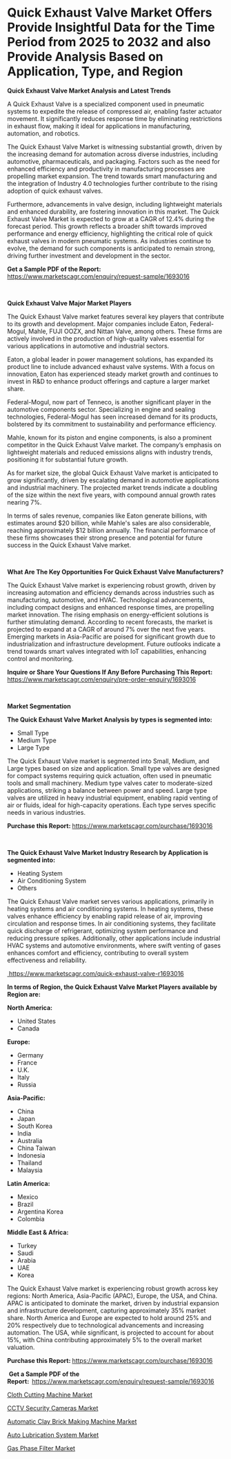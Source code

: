 <p><h1>Quick Exhaust Valve Market Offers Provide Insightful Data for the Time Period from 2025 to 2032 and also Provide Analysis Based on Application, Type, and Region</h1></p><p><strong>Quick Exhaust Valve Market Analysis and Latest Trends</strong></p>
<p><p>A Quick Exhaust Valve is a specialized component used in pneumatic systems to expedite the release of compressed air, enabling faster actuator movement. It significantly reduces response time by eliminating restrictions in exhaust flow, making it ideal for applications in manufacturing, automation, and robotics.</p><p>The Quick Exhaust Valve Market is witnessing substantial growth, driven by the increasing demand for automation across diverse industries, including automotive, pharmaceuticals, and packaging. Factors such as the need for enhanced efficiency and productivity in manufacturing processes are propelling market expansion. The trend towards smart manufacturing and the integration of Industry 4.0 technologies further contribute to the rising adoption of quick exhaust valves.</p><p>Furthermore, advancements in valve design, including lightweight materials and enhanced durability, are fostering innovation in this market. The Quick Exhaust Valve Market is expected to grow at a CAGR of 12.4% during the forecast period. This growth reflects a broader shift towards improved performance and energy efficiency, highlighting the critical role of quick exhaust valves in modern pneumatic systems. As industries continue to evolve, the demand for such components is anticipated to remain strong, driving further investment and development in the sector.</p></p>
<p><strong>Get a Sample PDF of the Report:&nbsp;</strong> <a href="https://www.marketscagr.com/enquiry/request-sample/1693016?utm_campaign=1868&utm_medium=2&utm_source=Github&utm_content=ia&utm_term=08042025&utm_id=quick-exhaust-valve">https://www.marketscagr.com/enquiry/request-sample/1693016</a></p>
<p>&nbsp;</p>
<p><strong>Quick Exhaust Valve Major Market Players</strong></p>
<p><p>The Quick Exhaust Valve market features several key players that contribute to its growth and development. Major companies include Eaton, Federal-Mogul, Mahle, FUJI OOZX, and Nittan Valve, among others. These firms are actively involved in the production of high-quality valves essential for various applications in automotive and industrial sectors.</p><p>Eaton, a global leader in power management solutions, has expanded its product line to include advanced exhaust valve systems. With a focus on innovation, Eaton has experienced steady market growth and continues to invest in R&D to enhance product offerings and capture a larger market share.</p><p>Federal-Mogul, now part of Tenneco, is another significant player in the automotive components sector. Specializing in engine and sealing technologies, Federal-Mogul has seen increased demand for its products, bolstered by its commitment to sustainability and performance efficiency.</p><p>Mahle, known for its piston and engine components, is also a prominent competitor in the Quick Exhaust Valve market. The company’s emphasis on lightweight materials and reduced emissions aligns with industry trends, positioning it for substantial future growth.</p><p>As for market size, the global Quick Exhaust Valve market is anticipated to grow significantly, driven by escalating demand in automotive applications and industrial machinery. The projected market trends indicate a doubling of the size within the next five years, with compound annual growth rates nearing 7%.</p><p>In terms of sales revenue, companies like Eaton generate billions, with estimates around $20 billion, while Mahle's sales are also considerable, reaching approximately $12 billion annually. The financial performance of these firms showcases their strong presence and potential for future success in the Quick Exhaust Valve market.</p></p>
<p>&nbsp;</p>
<p><strong>What Are The Key Opportunities For Quick Exhaust Valve Manufacturers?</strong></p>
<p><p>The Quick Exhaust Valve market is experiencing robust growth, driven by increasing automation and efficiency demands across industries such as manufacturing, automotive, and HVAC. Technological advancements, including compact designs and enhanced response times, are propelling market innovation. The rising emphasis on energy-efficient solutions is further stimulating demand. According to recent forecasts, the market is projected to expand at a CAGR of around 7% over the next five years. Emerging markets in Asia-Pacific are poised for significant growth due to industrialization and infrastructure development. Future outlooks indicate a trend towards smart valves integrated with IoT capabilities, enhancing control and monitoring.</p></p>
<p><strong>Inquire or Share Your Questions If Any Before Purchasing This Report:</strong> <a href="https://www.marketscagr.com/enquiry/pre-order-enquiry/1693016?utm_campaign=1868&utm_medium=2&utm_source=Github&utm_content=ia&utm_term=08042025&utm_id=quick-exhaust-valve">https://www.marketscagr.com/enquiry/pre-order-enquiry/1693016</a></p>
<p>&nbsp;</p>
<p><strong>Market Segmentation</strong></p>
<p><strong>The Quick Exhaust Valve Market Analysis by types is segmented into:</strong></p>
<p><ul><li>Small Type</li><li>Medium Type</li><li>Large Type</li></ul></p>
<p><p>The Quick Exhaust Valve market is segmented into Small, Medium, and Large types based on size and application. Small type valves are designed for compact systems requiring quick actuation, often used in pneumatic tools and small machinery. Medium type valves cater to moderate-sized applications, striking a balance between power and speed. Large type valves are utilized in heavy industrial equipment, enabling rapid venting of air or fluids, ideal for high-capacity operations. Each type serves specific needs in various industries.</p></p>
<p><strong>Purchase this Report:&nbsp;</strong><a href="https://www.marketscagr.com/purchase/1693016?utm_campaign=1868&utm_medium=2&utm_source=Github&utm_content=ia&utm_term=08042025&utm_id=quick-exhaust-valve">https://www.marketscagr.com/purchase/1693016</a></p>
<p>&nbsp;</p>
<p><strong>The Quick Exhaust Valve Market Industry Research by Application is segmented into:</strong></p>
<p><ul><li>Heating System</li><li>Air Conditioning System</li><li>Others</li></ul></p>
<p><p>The Quick Exhaust Valve market serves various applications, primarily in heating systems and air conditioning systems. In heating systems, these valves enhance efficiency by enabling rapid release of air, improving circulation and response times. In air conditioning systems, they facilitate quick discharge of refrigerant, optimizing system performance and reducing pressure spikes. Additionally, other applications include industrial HVAC systems and automotive environments, where swift venting of gases enhances comfort and efficiency, contributing to overall system effectiveness and reliability.</p></p>
<p><a href="https://www.marketscagr.com/quick-exhaust-valve-r1693016?utm_campaign=1868&utm_medium=2&utm_source=Github&utm_content=ia&utm_term=08042025&utm_id=quick-exhaust-valve">&nbsp;https://www.marketscagr.com/quick-exhaust-valve-r1693016</a></p>
<p><strong>In terms of Region, the Quick Exhaust Valve Market Players available by Region are:</strong></p>
<p>
    <p> <strong> North America: </strong>
        <ul>
            <li>United States</li>
            <li>Canada</li>
        </ul>
        </p> 
    <p> <strong> Europe: </strong>
        <ul>
            <li>Germany</li>
            <li>France</li>
            <li>U.K.</li>
            <li>Italy</li>
            <li>Russia</li>
        </ul>
        </p> 
    <p> <strong> Asia-Pacific: </strong>
        <ul>
            <li>China</li>
            <li>Japan</li>
            <li>South Korea</li>
            <li>India</li>
            <li>Australia</li>
            <li>China Taiwan</li>
            <li>Indonesia</li>
            <li>Thailand</li>
            <li>Malaysia</li>
        </ul>
        </p> 
    <p> <strong> Latin America: </strong>
        <ul>
            <li>Mexico</li>
            <li>Brazil</li>
            <li>Argentina Korea</li>
            <li>Colombia</li>
        </ul>
        </p> 
    <p> <strong> Middle East & Africa: </strong>
        <ul>
            <li>Turkey</li>
            <li>Saudi</li>
            <li>Arabia</li>
            <li>UAE</li>
            <li>Korea</li>
        </ul>
    </p>
    </p>
<p><p>The Quick Exhaust Valve market is experiencing robust growth across key regions: North America, Asia-Pacific (APAC), Europe, the USA, and China. APAC is anticipated to dominate the market, driven by industrial expansion and infrastructure development, capturing approximately 35% market share. North America and Europe are expected to hold around 25% and 20% respectively due to technological advancements and increasing automation. The USA, while significant, is projected to account for about 15%, with China contributing approximately 5% to the overall market valuation.</p></p>
<p><strong>Purchase this Report: </strong><a href="https://www.marketscagr.com/purchase/1693016?utm_campaign=1868&utm_medium=2&utm_source=Github&utm_content=ia&utm_term=08042025&utm_id=quick-exhaust-valve">https://www.marketscagr.com/purchase/1693016</a></p>
<p>&nbsp;<strong>Get a Sample PDF of the Report:&nbsp;&nbsp;</strong><a href="https://www.marketscagr.com/enquiry/request-sample/1693016?utm_campaign=1868&utm_medium=2&utm_source=Github&utm_content=ia&utm_term=08042025&utm_id=quick-exhaust-valve">https://www.marketscagr.com/enquiry/request-sample/1693016</a></p>
<p><strong></strong></p>
<p><p><a href="https://github.com/knazsdadeyvw/Market-Research-Report-List-1/blob/main/cloth-cutting-machine-market.md?utm_campaign=1868&utm_medium=2&utm_source=Github&utm_content=ia&utm_term=08042025&utm_id=quick-exhaust-valve">Cloth Cutting Machine Market</a></p><p><a href="https://github.com/suebabuhai/Market-Research-Report-List-1/blob/main/cctv-security-cameras-market.md?utm_campaign=1868&utm_medium=2&utm_source=Github&utm_content=ia&utm_term=08042025&utm_id=quick-exhaust-valve">CCTV Security Cameras Market</a></p><p><a href="https://github.com/goliareanoyh/Market-Research-Report-List-1/blob/main/automatic-clay-brick-making-machine-market.md?utm_campaign=1868&utm_medium=2&utm_source=Github&utm_content=ia&utm_term=08042025&utm_id=quick-exhaust-valve">Automatic Clay Brick Making Machine Market</a></p><p><a href="https://github.com/nyanikumchu/Market-Research-Report-List-1/blob/main/auto-lubrication-system-market.md?utm_campaign=1868&utm_medium=2&utm_source=Github&utm_content=ia&utm_term=08042025&utm_id=quick-exhaust-valve">Auto Lubrication System Market</a></p><p><a href="https://github.com/naanaafranxu/Market-Research-Report-List-1/blob/main/gas-phase-filter-market.md?utm_campaign=1868&utm_medium=2&utm_source=Github&utm_content=ia&utm_term=08042025&utm_id=quick-exhaust-valve">Gas Phase Filter Market</a></p></p>